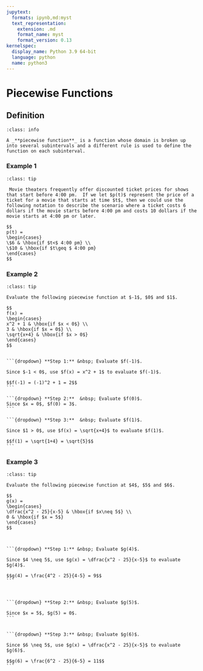 ```yaml
---
jupytext:
  formats: ipynb,md:myst
  text_representation:
    extension: .md
    format_name: myst
    format_version: 0.13
kernelspec:
  display_name: Python 3.9 64-bit
  language: python
  name: python3
---
```

# Piecewise Functions

## Definition

```{admonition} Definition
:class: info

A _**piecewise function**_ is a function whose domain is broken up into several subintervals and a different rule is used to define the function on each subinterval. 
```

### Example 1
```{admonition} A piecewise defined function
:class: tip

 Movie theaters frequently offer discounted ticket prices for shows that start before 4:00 pm.  If we let $p(t)$ represent the price of a ticket for a movie that starts at time $t$, then we could use the following notation to describe the scenario where a ticket costs 6 dollars if the movie starts before 4:00 pm and costs 10 dollars if the movie starts at 4:00 pm or later.

$$
p(t) = 
\begin{cases}
\$6 & \hbox{if $t<$ 4:00 pm} \\
\$10 & \hbox{if $t\geq $ 4:00 pm}
\end{cases}
$$
```


### Example 2
````{admonition} Evaluate a piecewise function
:class: tip

Evaluate the following piecewise function at $-1$, $0$ and $1$.

$$
f(x) = 
\begin{cases}
x^2 + 1 & \hbox{if $x < 0$} \\
3 & \hbox{if $x = 0$} \\
\sqrt{x+4} & \hbox{if $x > 0$} 
\end{cases}
$$


```{dropdown} **Step 1:** &nbsp; Evaluate $f(-1)$.

Since $-1 < 0$, use $f(x) = x^2 + 1$ to evaluate $f(-1)$.

$$f(-1) = (-1)^2 + 1 = 2$$
```

```{dropdown} **Step 2:**  &nbsp; Evaluate $f(0)$.
Since $x = 0$, $f(0) = 3$.
```

```{dropdown} **Step 3:**  &nbsp; Evaluate $f(1)$.

Since $1 > 0$, use $f(x) = \sqrt{x+4}$ to evaluate $f(1)$.

$$f(1) = \sqrt{1+4} = \sqrt{5}$$
```
````



### Example 3
````{admonition} Evaluate a piecewise function
:class: tip

Evaluate the following piecewise function at $4$, $5$ and $6$.

$$
g(x) = 
\begin{cases}
\dfrac{x^2 - 25}{x-5} & \hbox{if $x\neq 5$} \\
0 & \hbox{if $x = 5$} 
\end{cases}
$$



```{dropdown} **Step 1:** &nbsp; Evaluate $g(4)$.

Since $4 \neq 5$, use $g(x) = \dfrac{x^2 - 25}{x-5}$ to evaluate $g(4)$.

$$g(4) = \frac{4^2 - 25}{4-5} = 9$$
```



```{dropdown} **Step 2:** &nbsp; Evaluate $g(5)$.

Since $x = 5$, $g(5) = 0$.
```


```{dropdown} **Step 3:** &nbsp; Evaluate $g(6)$.

Since $6 \neq 5$, use $g(x) = \dfrac{x^2 - 25}{x-5}$ to evaluate $g(6)$.

$$g(6) = \frac{6^2 - 25}{6-5} = 11$$
```
````
